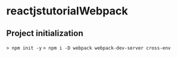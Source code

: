 # reactjstutorialWebpack

## Project initialization
`> npm init -y`
`> npm i -D webpack webpack-dev-server cross-env`
